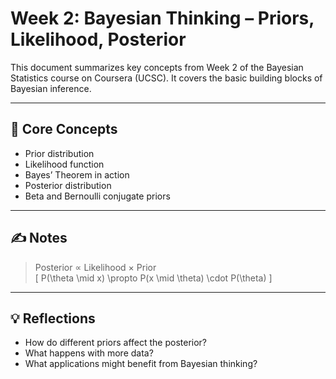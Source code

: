 # Week 2: Bayesian Thinking – Priors, Likelihood, Posterior

This document summarizes key concepts from Week 2 of the Bayesian Statistics course on Coursera (UCSC). It covers the basic building blocks of Bayesian inference.

---

## 🔑 Core Concepts

- Prior distribution
- Likelihood function
- Bayes’ Theorem in action
- Posterior distribution
- Beta and Bernoulli conjugate priors

---

## ✍️ Notes

> Posterior ∝ Likelihood × Prior  
> \[
P(\theta \mid x) \propto P(x \mid \theta) \cdot P(\theta)
\]

---

## 💡 Reflections

- How do different priors affect the posterior?
- What happens with more data?
- What applications might benefit from Bayesian thinking?
